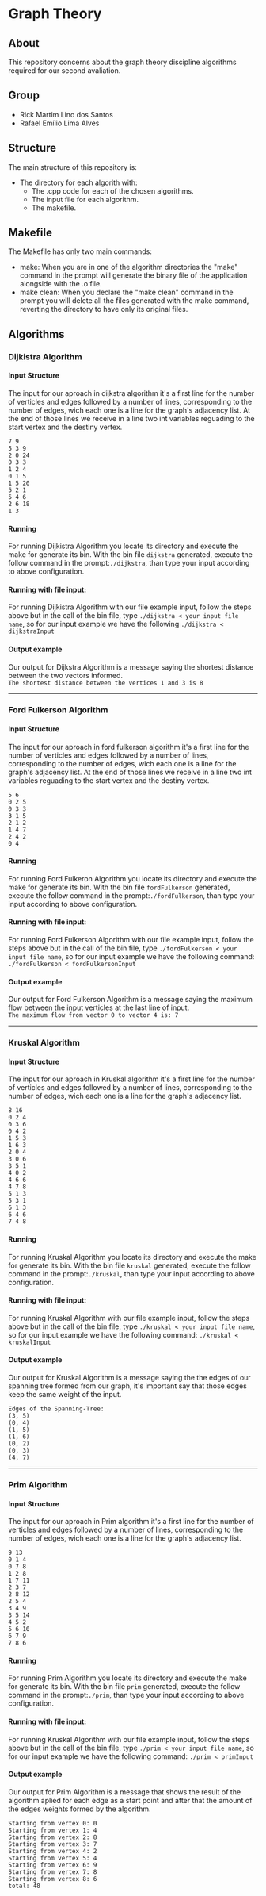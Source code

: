 # Graph Theory

## About
This repository concerns about the graph theory discipline algorithms required for our second avaliation.

## Group
* Rick Martim Lino dos Santos
* Rafael Emílio Lima Alves

## Structure
The main structure of this repository is: 
* The directory for each algorith with:
  * The .cpp code for each of the chosen algorithms.
  * The input file for each algorithm.
  * The makefile.

## Makefile
The Makefile has only two main commands:
* make: When you are in one of the algorithm directories the "make" command in the prompt will generate the binary file of the application alongside with the .o file.
* make clean: When you declare the "make clean" command in the prompt you will delete all the files generated with the make command, reverting the directory to have only its original files.

## Algorithms

### Dijkistra Algorithm

#### Input Structure
The input for our aproach in dijkstra algorithm it's a first line for the number of verticles and edges followed by a number of lines, corresponding to the number of edges, wich each one is a line for the graph's adjacency list. At the end of those lines we receive in a line two int variables reguading to the start vertex and the destiny vertex.
```
7 9
5 3 9
2 0 24
0 3 3
1 2 4
0 1 5
1 5 20
5 2 1
5 4 6
2 6 18
1 3
```

#### Running
For running Dijkistra Algorithm you locate its directory and execute the make for generate its bin. With the bin file `dijkstra` generated, execute the follow command in the prompt:`./dijkstra`, than type your input according to above configuration.

#### Running with file input:
For running Dijkistra Algorithm with our file example input, follow the steps above but in the call of the bin file, type `./dijkstra < your input file name`, so for our input example we have the following `./dijkstra < dijkstraInput`

#### Output example
Our output for Dijkstra Algorithm is a message saying the shortest distance between the two vectors informed.<br>
`The shortest distance between the vertices 1 and 3 is 8`

<hr>

### Ford Fulkerson Algorithm
#### Input Structure
The input for our aproach in ford fulkerson algorithm it's a first line for the number of verticles and edges followed by a number of lines, corresponding to the number of edges, wich each one is a line for the graph's adjacency list. At the end of those lines we receive in a line two int variables reguading to the start vertex and the destiny vertex.
```
5 6
0 2 5
0 3 3
3 1 5
2 1 2
1 4 7
2 4 2
0 4
```

#### Running
For running Ford Fulkeron Algorithm you locate its directory and execute the make for generate its bin. With the bin file `fordFulkerson` generated, execute the follow command in the prompt:`./fordFulkerson`, than type your input according to above configuration.

#### Running with file input:
For running Ford Fulkerson Algorithm with our file example input, follow the steps above but in the call of the bin file, type `./fordFulkerson < your input file name`, so for our input example we have the following command: `./fordFulkerson < fordFulkersonInput`

#### Output example
Our output for Ford Fulkerson Algorithm is a message saying the maximum flow between the input verticles at the last line of input.<br>
`The maximum flow from vector 0 to vector 4 is: 7`

<hr>

### Kruskal Algorithm
#### Input Structure
The input for our aproach in Kruskal algorithm it's a first line for the number of verticles and edges followed by a number of lines, corresponding to the number of edges, wich each one is a line for the graph's adjacency list. 
```
8 16
0 2 4
0 3 6
0 4 2
1 5 3
1 6 3
2 0 4
3 0 6
3 5 1
4 0 2
4 6 6
4 7 8
5 1 3
5 3 1
6 1 3
6 4 6
7 4 8
```

#### Running
For running Kruskal Algorithm you locate its directory and execute the make for generate its bin. With the bin file `kruskal` generated, execute the follow command in the prompt:`./kruskal`, than type your input according to above configuration.

#### Running with file input:
For running Kruskal Algorithm with our file example input, follow the steps above but in the call of the bin file, type `./kruskal < your input file name`, so for our input example we have the following command: `./kruskal < kruskalInput`

#### Output example
Our output for Kruskal Algorithm is a message saying the the edges of our spanning tree formed from our graph, it's important say that those edges keep the same weight of the input.<br>
```
Edges of the Spanning-Tree:
(3, 5)
(0, 4)
(1, 5)
(1, 6)
(0, 2)
(0, 3)
(4, 7)
```

<hr>

### Prim Algorithm
#### Input Structure
The input for our aproach in Prim algorithm it's a first line for the number of verticles and edges followed by a number of lines, corresponding to the number of edges, wich each one is a line for the graph's adjacency list. 
```
9 13
0 1 4
0 7 8
1 2 8
1 7 11
2 3 7
2 8 12
2 5 4
3 4 9
3 5 14
4 5 2
5 6 10
6 7 9
7 8 6
```

#### Running
For running Prim Algorithm you locate its directory and execute the make for generate its bin. With the bin file `prim` generated, execute the follow command in the prompt:`./prim`, than type your input according to above configuration.

#### Running with file input:
For running Kruskal Algorithm with our file example input, follow the steps above but in the call of the bin file, type `./prim < your input file name`, so for our input example we have the following command: `./prim < primInput`

#### Output example
Our output for Prim Algorithm is a message that shows the result of the algorithm aplied for each edge as a start point and after that the amount of the edges weights formed by the algorithm.<br>
```
Starting from vertex 0: 0
Starting from vertex 1: 4
Starting from vertex 2: 8
Starting from vertex 3: 7
Starting from vertex 4: 2
Starting from vertex 5: 4
Starting from vertex 6: 9
Starting from vertex 7: 8
Starting from vertex 8: 6
total: 48
```

